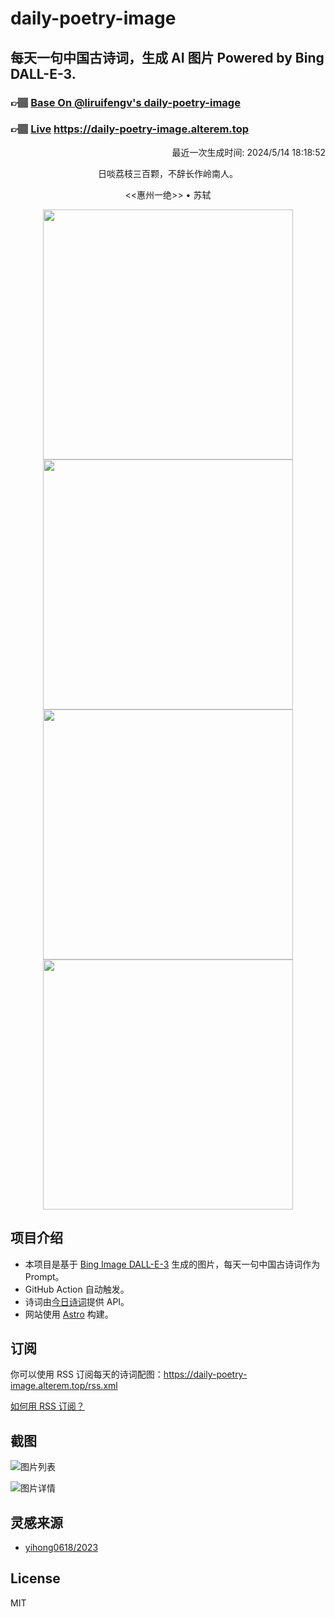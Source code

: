 
# daily-poetry-image

## 每天一句中国古诗词，生成 AI 图片 Powered by Bing DALL-E-3.

### 👉🏽 [Base On @liruifengv's daily-poetry-image](https://github.com/liruifengv/daily-poetry-image)

### 👉🏽 [Live](https://daily-poetry-image.alterem.top/) https://daily-poetry-image.alterem.top

<p align="right">
  最近一次生成时间: 2024/5/14 18:18:52
</p>
<p align="center">
日啖荔枝三百颗，不辞长作岭南人。
</p>
<p align="center">
<<惠州一绝>> • 苏轼
</p>
<p align="center">
<img src="https://tse2.mm.bing.net/th/id/OIG2.wyPfKwNtUV9Az6TZkxcA" height="400" width="400" />
<img src="https://tse4.mm.bing.net/th/id/OIG2.hylsP1IQUP2M60YypK7m" height="400" width="400" />
<img src="https://tse2.mm.bing.net/th/id/OIG2.eaAhvSbwDshFko7Mk_Nb" height="400" width="400" />
<img src="https://tse1.mm.bing.net/th/id/OIG2._BznvKF6h01ZAAuzz5TB" height="400" width="400" />
</p>

## 项目介绍

-   本项目是基于 [Bing Image DALL-E-3](https://www.bing.com/images/create) 生成的图片，每天一句中国古诗词作为 Prompt。
-   GitHub Action 自动触发。
-   诗词由[今日诗词](https://www.jinrishici.com/)提供 API。
-   网站使用 [Astro](https://astro.build) 构建。

## 订阅

你可以使用 RSS 订阅每天的诗词配图：https://daily-poetry-image.alterem.top/rss.xml

[如何用 RSS 订阅？](https://zhuanlan.zhihu.com/p/55026716)

## 截图

![图片列表](./screenshots/Snipaste_2023-12-28_21-00-26.png)

![图片详情](./screenshots/Snipaste_2023-12-28_21-00-53.png)

## 灵感来源

-   [yihong0618/2023](https://github.com/yihong0618/2023)

## License

MIT

